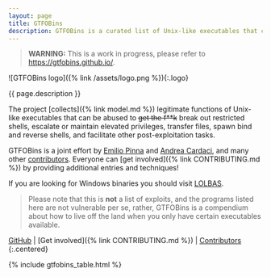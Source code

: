 ```yaml
---
layout: page
title: GTFOBins
description: GTFOBins is a curated list of Unix-like executables that can be used to bypass local security restrictions in misconfigured systems.
---
```


> **WARNING:** This is a work in progress, please refer to <https://gtfobins.github.io/>.

![GTFOBins logo]({% link /assets/logo.png %}){:.logo}

{{ page.description }}

The project [collects]({% link model.md %}) legitimate functions of Unix-like executables that can be abused to ~~get the f**k~~ break out restricted shells, escalate or maintain elevated privileges, transfer files, spawn bind and reverse shells, and facilitate other post-exploitation tasks.

GTFOBins is a joint effort by [Emilio Pinna][norbemi] and [Andrea Cardaci][cyrus_and], and many other [contributors][]. Everyone can [get involved]({% link CONTRIBUTING.md %}) by providing additional entries and techniques!

If you are looking for Windows binaries you should visit [LOLBAS][].

> Please note that this is **not** a list of exploits, and the programs listed here are not vulnerable per se, rather, GTFOBins is a compendium about how to live off the land when you only have certain executables available.

[GitHub][]
|
[Get involved]({% link CONTRIBUTING.md %})
|
[Contributors][contributors]
{:.centered}

[contributors]: https://github.com/GTFOBins/GTFOBins.github.io/graphs/contributors
[norbemi]: https://twitter.com/norbemi
[cyrus_and]: https://twitter.com/cyrus_and
[LOLBAS]: https://lolbas-project.github.io/
[GitHub]: https://github.com/GTFOBins/GTFOBins.github.io

{% include gtfobins_table.html %}
